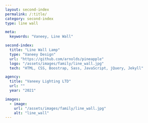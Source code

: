 ```yaml
---
layout: second-index
permalink: /:title/
category: second-index
type: line wall

meta:
  keywords: "Vaneey, Line Wall"

second-index:
  title: "Line Wall Lamp"
  type: "Vaneey Design"
  url: "https://github.com/arnolds/pineapple"
  logo: "/assets/images/family/line_wall.jpg"
  tech: "HTML, CSS, Boostrap, Sass, JavaScript, jQuery, Jekyll"

agency:
  title: "Vaneey Lighting LTD"
  url: ""
  year: "2021"

images:
  - image:
    url: "/assets/images/family/line_wall.jpg"
    alt: "line_wall"
---
```

